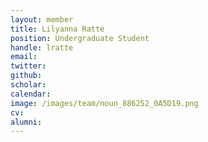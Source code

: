 ```yaml
---
layout: member
title: Lilyanna Ratte
position: Undergraduate Student
handle: lratte
email:
twitter:
github:
scholar:
calendar:
image: /images/team/noun_886252_0A5D19.png
cv:
alumni: 
---
```



